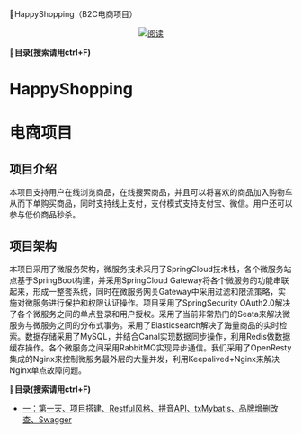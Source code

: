 
:sparkling_heart:HappyShopping（B2C电商项目）

<p align="center">
  <a href="#目录"><img src="https://img.shields.io/badge/目录(善用搜索)-read-brightgreen.svg" alt="阅读"></a>
</p>


**<a name="目录">:notebook:目录(搜索请用ctrl+F)</a>**


# HappyShopping
# 电商项目

## 项目介绍
 本项目支持用户在线浏览商品，在线搜索商品，并且可以将喜欢的商品加入购物车从而下单购买商品，同时支持线上支付，支付模式支持支付宝、微信。用户还可以参与低价商品秒杀。
 
## 项目架构
本项目采用了微服务架构，微服务技术采用了SpringCloud技术栈，各个微服务站点基于SpringBoot构建，并采用SpringCloud Gateway将各个微服务的功能串联起来，形成一整套系统，同时在微服务网关Gateway中采用过滤和限流策略，实施对微服务进行保护和权限认证操作。项目采用了SpringSecurity OAuth2.0解决了各个微服务之间的单点登录和用户授权。采用了当前非常热门的Seata来解决微服务与微服务之间的分布式事务。采用了Elasticsearch解决了海量商品的实时检索。数据存储采用了MySQL，并结合Canal实现数据同步操作，利用Redis做数据缓存操作。各个微服务之间采用RabbitMQ实现异步通信。我们采用了OpenResty集成的Nginx来控制微服务最外层的大量并发，利用Keepalived+Nginx来解决Nginx单点故障问题。


**<a name="目录">:notebook:目录(搜索请用ctrl+F)</a>**

- [一：第一天、项目搭建、Restful风格、拼音API、txMybatis、品牌增删改查、Swagger](https://blog.csdn.net/qq_37883866/article/details/106416361)


